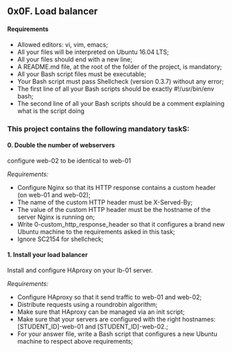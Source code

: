 ## 0x0F. Load balancer


#### Requirements
- Allowed editors: vi, vim, emacs;
- All your files will be interpreted on Ubuntu 16.04 LTS;
- All your files should end with a new line;
- A README.md file, at the root of the folder of the project, is mandatory;
- All your Bash script files must be executable;
- Your Bash script must pass Shellcheck (version 0.3.7) without any error;
- The first line of all your Bash scripts should be exactly #!/usr/bin/env bash;
- The second line of all your Bash scripts should be a comment explaining what is the script doing


### This project contains the following mandatory taskS:

#### 0. Double the number of webservers
configure web-02 to be identical to web-01

<i>Requirements:</i>
- Configure Nginx so that its HTTP response contains a custom header (on web-01 and web-02);
- The name of the custom HTTP header must be X-Served-By;
- The value of the custom HTTP header must be the hostname of the server Nginx is running on;
- Write 0-custom_http_response_header so that it configures a brand new Ubuntu machine to the requirements asked in this task;
- Ignore SC2154 for shellcheck;


#### 1. Install your load balancer
Install and configure HAproxy on your lb-01 server.

<i>Requirements:</i>
- Configure HAproxy so that it send traffic to web-01 and web-02;
- Distribute requests using a roundrobin algorithm;
- Make sure that HAproxy can be managed via an init script;
- Make sure that your servers are configured with the right hostnames: [STUDENT_ID]-web-01 and [STUDENT_ID]-web-02.;
- For your answer file, write a Bash script that configures a new Ubuntu machine to respect above requirements;
